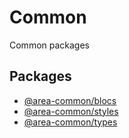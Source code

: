 # Common

Common packages

## Packages
- [@area-common/blocs](blocs)
- [@area-common/styles](styles)
- [@area-common/types](types)
